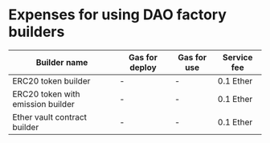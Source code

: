 # Expenses for using DAO factory builders 

Builder name | Gas for deploy | Gas for use | Service fee
-------------|----------------|-------------|------------
ERC20 token builder | - | - | 0.1 Ether
ERC20 token with emission builder | - | - | 0.1 Ether
Ether vault contract builder | - | - | 0.1 Ether
